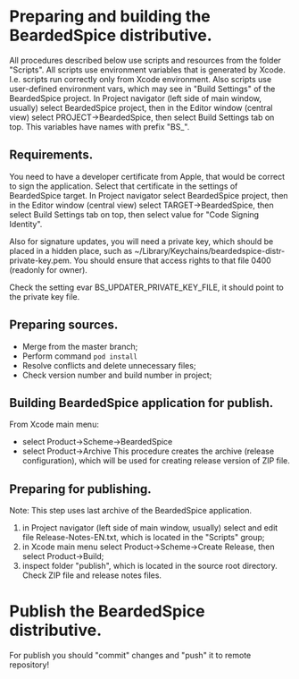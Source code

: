 # Preparing and building the BeardedSpice distributive.
All procedures described below use scripts and resources from the folder "Scripts". All scripts use environment variables that is generated by Xcode. I.e. scripts run correctly only from Xcode environment. Also scripts use user-defined environment vars, which may see in "Build Settings" of the BeardedSpice project. In Project navigator (left side of main window, usually) select BeardedSpice project, then in the Editor window (central view) select PROJECT-\>BeardedSpice, then select Build Settings tab on top. This variables have names with prefix "BS_".


## Requirements.
You need to have a developer certificate from Apple, that would be correct to sign the application. Select that certificate in the settings of BeardedSpice target. In Project navigator select BeardedSpice project, then in the Editor window (central view) select TARGET-\>BeardedSpice, then select Build Settings tab on top, then select value for "Code Signing Identity".

Also for signature updates, you will need a private key, which should be placed in a hidden place, such as ~/Library/Keychains/beardedspice-distr-private-key.pem. You should ensure that access rights to that file 0400 (readonly for owner). 

Check the setting evar BS_UPDATER_PRIVATE_KEY_FILE, it should point to the private key file.

## Preparing sources.
- Merge from the master branch;
- Perform command `pod install`
- Resolve conflicts and delete unnecessary files;
- Check version number and build number in project;

## Building BeardedSpice application for publish.
From Xcode main menu:
- select Product-\>Scheme-\>BeardedSpice
- select Product-\>Archive
This procedure creates the archive (release configuration), which will be used for creating release version of ZIP file.

## Preparing for publishing.
Note: This step uses last archive of the BeardedSpice application.

1. in Project navigator (left side of main window, usually) select and edit file Release-Notes-EN.txt, which is located in the "Scripts" group;
2. in Xcode main menu select Product-\>Scheme-\>Create Release, then select Product-\>Build;
3. inspect folder "publish", which is located in the source root directory. Check ZIP file and release notes files.

# Publish the BeardedSpice distributive.
For publish you should "commit" changes and "push" it to remote repository!
